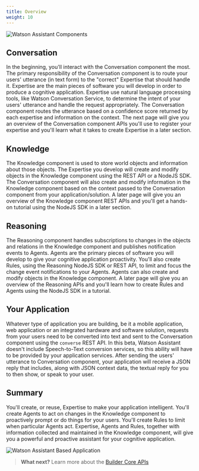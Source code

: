 ```yaml
---
title: Overview
weight: 10
---
```

![Watson Assistant Components]({{site.baseurl}}/images/wpa_overview.png)


## Conversation 

In the beginning, you'll interact with the Conversation component the most.  The primary responsibility of the Conversation component is to route your users' utterance (in text form) to the "correct" Expertise that should handle it.  Expertise are the main pieces of software you will develop in order to produce a cognitive application.  Expertise use natural language processing tools, like Watson Conversation Service, to determine the intent of your users' utterance and handle the request appropriately.  The Conversation component routes the utterance based on a confidence score returned by each expertise and information on the context.  The next page will give you an overview of the Conversation component APIs you'll use to register your expertise and you'll learn what it takes to create Expertise in a later section.

## Knowledge 

The Knowledge component is used to store world objects and information about those objects.  The Expertise you develop will create and modify objects in the Knowledge component using the REST API or a NodeJS SDK.  The Conversation component will also create and modify information in the Knowledge component based on the context passed to the Conversation component from your application/solution.  A later page will give you an overview of the Knowledge component REST APIs and you'll get a hands-on tutorial using the NodeJS SDK in a later section. 

## Reasoning 

The Reasoning component handles subscriptions to changes in the objects and relations in the Knowledge component and publishes notification events to Agents.  Agents are the primary pieces of software you will develop to give your cognitive application proactivity.  You'll also create Rules, using the Reasoning NodeJS SDK or REST API, to limit and focus the change event notifications to your Agents.  Agents can also create and modify objects in the Knowledge component.  A later page will give you an overview of the Reasoning APIs and you'll learn how to create Rules and Agents using the NodeJS SDK in a tutorial.

## Your Application

Whatever type of application you are building, be it a mobile application, web application or an integrated hardware and software solution, requests from your users need to be converted into text and sent to the Conversation component using the `converse` REST API.  In this beta, Watson Assistant doesn't include Speech-to-Text conversion services, so this ability will have to be provided by your application services.  After sending the users' utterance to Conversation component, your application will receive a JSON reply that includes, along with JSON context data, the textual reply for you to then show, or speak to your user.

## Summary

You'll create, or reuse, Expertise to make your application intelligent.  You'll create Agents to act on changes in the Knowledge component to proactively prompt or do things for your users.  You'll create Rules to limit when particular Agents act.  Expertise, Agents and Rules, together with information collected and maintained in the Knowledge component, will give you a powerful and proactive assistant for your cognitive application. 

![Watson Assistant Based Application]({{site.baseurl}}/images/wpa_overview2.png)

>**What next?**  Learn more about the [Builder Core APIs]({{site.baseurl}}/understand-service/core) 
